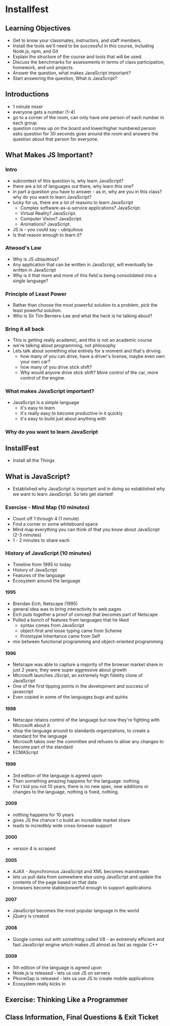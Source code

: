 # Installfest


## Learning Objectives
* Get to know your classmates, instructors, and staff members.
* Install the tools we'll need to be successful in this course, including Node.js, npm, and Git
* Explain the structure of the course and tools that will be used.
* Discuss the benchmarks for assessments in terms of class participation, homework, and unit projects.
* Answer the question, what makes JavaScript important?
* Start answering the question, What is JavaScript?

## Introductions
- 1 minute mixer
- everyone gets a number (1-4)
- go to a corner of the room, can only have one person of each number in each group
- question comes up on the board and lower/higher numbered person asks question for 30 seconds goes around the room and answers the question about that person for everyone.

## What Makes JS Important?

### Intro
- subcontext of this question is, why learn JavaScript?
- there are a lot of languages out there, why learn this one?
- in part a question you have to answer - as in, why are you in this class? why do you want to learn JavaScript?
- lucky for us, there are a lot of reasons to learn JavaScript
  - Complex software-as-a-service applications? JavaScript.
  - Virtual Reality? JavaScript.
  - Computer Vision? JavaScript.
  - Animations? JavaScript.
- JS is - you could say - ubiquitous
- Is that reason enough to learn it?

### Atwood's Law
- Why is JS ubiquitous?
- Any application that can be written in JavaScript, will eventually be written in JavaScript
- Why is it that more and more of this field is being consolidated into a single language?

### Principle of Least Power
- Rather than choose the most powerful solution to a problem, pick the least powerful solution.
- Who is Sir Tim Berners-Lee and what the heck is he talking about?

### Bring it all back
- This is getting really academic, and this is not an academic course
- we're talking about programming, not philosophy
- Lets talk about something else entirely for a moment and that's driving.
  - how many of you can drive, have a driver's license, maybe even own your own car?
  - how many of you drive stick shift?
  - Why would anyone drive stick shift? More control of the car, more control of the engine.

### What makes JavaScript important?
- JavaScript is a simple language
  - it's easy to learn
  - it's really easy to become productive in it quickly
  - it's easy to build just about anything with

### Why do you want to learn JavaScript

## InstallFest
- Install all the Things

## What is JavaScript?
- Established why JavaScript is important and in doing so established why we want to learn JavaScript. So lets get started!

### Exercise - Mind Map (10 minutes)
- Count off 1 through 4 (1 minute)
- Find a corner or some whiteboard space
- Mind map everything you can think of that you know about JavaScript (2-3 minutes)
- 1 - 2 minutes to share each

### History of JavaScript (10 minutes)
- Timeline from 1995 to today
- History of JavaScript
- Features of the language
- Ecosystem around the language

#### 1995
- Brendan Eich, Netscape (1995)
- general idea was to bring interactivity to web pages
- Eich puts together a proof of concept that becomes part of Netscape
- Pulled a bunch of features from languages that he liked
  - syntax comes from JavaScript
  - object-first and loose typing came from Scheme
  - Prototypal Inheritance came from Self
- mix between functional programming and object-oriented programming


#### 1996
- Netscape was able to capture a majority of the browser market share in just 2 years; they were super aggressive about growth
- Microsoft launches JScript, an extremely high fidelity clone of JavaScript
- One of the first tipping points in the development and success of javascript
- Even copied in some of the languages bugs and quirks


#### 1998
- Netscape retains control of the language but now they're fighting with Microsoft about it
- shop the language around to standards organizations, to create a standard for the language
- Microsoft takes over the committee and refuses to allow any changes to become part of the standard
- ECMAScript

#### 1999
- 3rd edition of the language is agreed upon
- Then something amazing happens for the language: nothing.
- For I kid you not 10 years, there is no new spec, new additions or changes to the language, nothing is fixed, nothing.

#### 2009
- nothing happens for 10 years
- gives JS the chance t o build an incredible market share
- leads to incredibly wide cross-browser support

#### 2000
- version 4 is scraped

#### 2005
- AJAX - Asynchronous JavaScript and XML becomes mainstream
- lets us pull data from somewhere else using JavaScript and update the contents of the page based on that data
- browsers become stable/powerful enough to support applications

#### 2007
- JavaScript becomes the most popular language in the world
- jQuery is created

#### 2008
- Google comes out with something called V8 - an extremely efficient and fast JavaScript engine which makes JS almost as fast as regular C++

#### 2009
- 5th edition of the language is agreed upon
- Node.js is released - lets us use JS on servers
- PhoneGap is released - lets us use JS to create mobile applications
- Ecosystem really kicks in

## Exercise: Thinking Like a Programmer

## Class Information, Final Questions & Exit Ticket
